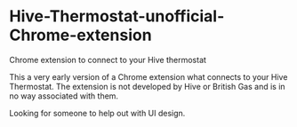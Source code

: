 # Hive-Thermostat-unofficial-Chrome-extension
Chrome extension to connect to your Hive thermostat

This a very early version of a Chrome extension what connects to your Hive Thermostat.
The extension is not developed by Hive or British Gas and is in no way associated with them.

Looking for someone to help out with UI design.
